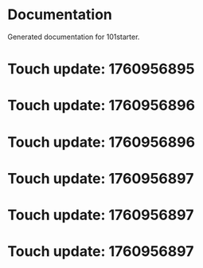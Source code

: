# Documentation

Generated documentation for 101starter.

# Touch update: 1760956895

# Touch update: 1760956896

# Touch update: 1760956896

# Touch update: 1760956897

# Touch update: 1760956897

# Touch update: 1760956897
